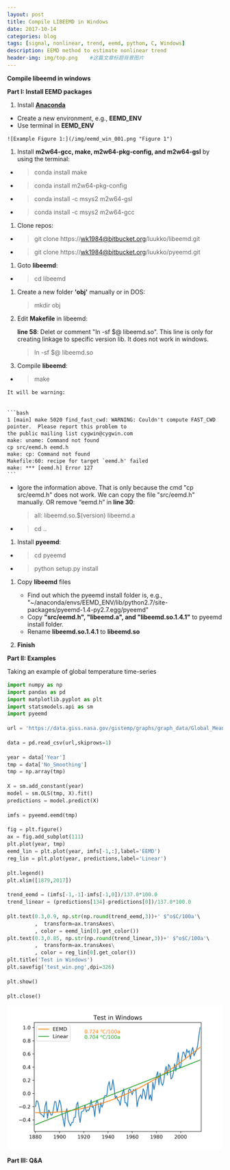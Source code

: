 ```yaml
---
layout: post
title: Compile LIBEEMD in Windows 
date: 2017-10-14
categories: blog
tags: [signal, nonlinear, trend, eemd, python, C, Windows]
description: EEMD method to estimate nonlinear trend
header-img: img/top.png    #这篇文章标题背景图片
---
```


**Compile libeemd in windows**

**Part I: Install EEMD packages**

1. Install [**Anaconda**](https://www.anaconda.com/download/)
 *    Create a new environment, e.g., **EEMD_ENV**
 *    Use terminal in **EEMD_ENV**

	![Example Figure 1:](/img/eemd_win_001.png "Figure 1")

1. Install **m2w64-gcc, make, m2w64-pkg-config, and m2w64-gsl** by using the terminal:
 *    > conda install make
 *    > conda install m2w64-pkg-config
 *    > conda install -c msys2 m2w64-gsl
 *    > conda install -c msys2 m2w64-gcc
1. Clone repos:
 *    >  git clone https://wk1984@bitbucket.org/luukko/libeemd.git
 *    >  git clone https://wk1984@bitbucket.org/luukko/pyeemd.git
    
1. Goto **libeemd**:
 *    > cd libeemd

1. Create a new folder **'obj'** manually or in DOS:
    > mkdir obj

1. Edit **Makefile** in libeemd:

	**line 58**: Delet or comment "ln -sf $@ libeemd.so". This line is only for creating linkage to specific version lib. It does not work in windows.
	> ln -sf $@ libeemd.so

1. Compile **libeemd**:

 *    > make

	It will be warning:


	```bash
	1 [main] make 5020 find_fast_cwd: WARNING: Couldn't compute FAST_CWD pointer.  Please report this problem to
    the public mailing list cygwin@cygwin.com
    make: uname: Command not found
    cp src/eemd.h eemd.h
    make: cp: Command not found
    Makefile:60: recipe for target `eemd.h' failed
    make: *** [eemd.h] Error 127
    ```
-
    Igore the information above. That is only because the cmd "cp src/eemd.h" does not work.
    We can copy the file "src/eemd.h" manually.
    OR remove “eemd.h” in **line 30**:
    
    > all: libeemd.so.$(version) libeemd.a
    

 *    > cd ..

1. Install **pyeemd**:
 *    > cd pyeemd
 *    > python setup.py install
 
1. Copy **libeemd** files 
   * Find out which the pyeemd install folder is, e.g., "~/anaconda/envs/EEMD_ENV/lib/python2.7/site-packages/pyeemd-1.4-py2.7.egg/pyeemd"
   * Copy **"src/eemd.h", "libeemd.a", and "libeemd.so.1.4.1"** to pyeemd install folder.
   * Rename **libeemd.so.1.4.1** to **libeemd.so**

1. **Finish** 
 
**Part II: Examples**

Taking an example of global temperature time-series

```python
import numpy as np
import pandas as pd
import matplotlib.pyplot as plt
import statsmodels.api as sm
import pyeemd

url = 'https://data.giss.nasa.gov/gistemp/graphs/graph_data/Global_Mean_Estimates_based_on_Land_and_Ocean_Data/graph.csv';

data = pd.read_csv(url,skiprows=1)

year = data['Year']
tmp = data['No_Smoothing']
tmp = np.array(tmp)

X = sm.add_constant(year)
model = sm.OLS(tmp, X).fit()
predictions = model.predict(X)

imfs = pyeemd.eemd(tmp)

fig = plt.figure() 
ax = fig.add_subplot(111)
plt.plot(year, tmp)
eemd_lin = plt.plot(year, imfs[-1,:],label='EEMD')
reg_lin = plt.plot(year, predictions,label='Linear')

plt.legend()
plt.xlim([1879,2017])

trend_eemd = (imfs[-1,-1]-imfs[-1,0])/137.0*100.0
trend_linear = (predictions[134]-predictions[0])/137.0*100.0

plt.text(0.3,0.9, np.str(np.round(trend_eemd,3))+' $^o$C/100a'\
         ,  transform=ax.transAxes\
         , color = eemd_lin[0].get_color())
plt.text(0.3,0.85, np.str(np.round(trend_linear,3))+' $^o$C/100a'\
         ,  transform=ax.transAxes\
         , color = reg_lin[0].get_color())
plt.title('Test in Windows')
plt.savefig('test_win.png',dpi=326)

plt.show()

plt.close()
```
![Example Figure:](/img/test_win.png "Global Temperature")


**Part III: Q&A**